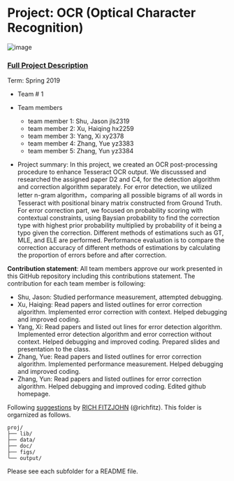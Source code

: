 # Project: OCR (Optical Character Recognition) 

![image](figs/intro.png)

### [Full Project Description](doc/project4_desc.md)

Term: Spring 2019

+ Team # 1
+ Team members
	+ team member 1: Shu, Jason jls2319
	+ team member 2: Xu, Haiqing hx2259
	+ team member 3: Yang, Xi xy2378
	+ team member 4: Zhang, Yue yz3383
	+ team member 5: Zhang, Yun yz3384

+ Project summary: In this project, we created an OCR post-processing procedure to enhance Tesseract OCR output. We discusssed and researched the assigned paper D2 and C4, for the detection algorithm and correction algorithm separately. For error detection, we utilized letter n-gram algorithm，comparing all possible bigrams of all words in Tesseract with positional binary matrix constructed from Ground Truth. For error correction part, we focused on probability scoring with contextual constraints, using Baysian probability to find the correction type with highest prior probability multiplied by probability of it being a typo given the correction. Different methods of estimations such as GT, MLE, and ELE are performed. Performance evaluation is to compare the correction accuracy of different methods of estimations by calculating the proportion of errors before and after correction.
	
**Contribution statement**: All team members approve our work presented in this GitHub repository including this contributions statement. The contribution for each team member is following:

+ Shu, Jason: Studied performance measurement, attempted debugging.
+ Xu, Haiqing: Read papers and listed outlines for error correction algorithm. Implemented error correction with context. Helped debugging and improved coding. 
+ Yang, Xi:  Read papers and listed out lines for error detection algorithm. Implemented error detection algorithm and error correction without context. Helped debugging and improved coding. Prepared slides and presentation to the class.
+ Zhang, Yue: Read papers and listed outlines for error correction algorithm. Implemented performance measurement. Helped debugging and improved coding.
+ Zhang, Yun: Read papers and listed outlines for error correction algorithm. Helped debugging and improved coding. Edited github homepage.


Following [suggestions](http://nicercode.github.io/blog/2013-04-05-projects/) by [RICH FITZJOHN](http://nicercode.github.io/about/#Team) (@richfitz). This folder is orgarnized as follows.

```
proj/
├── lib/
├── data/
├── doc/
├── figs/
└── output/
```

Please see each subfolder for a README file.
